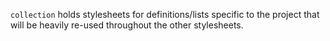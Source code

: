 `collection` holds stylesheets for definitions/lists specific to the project
that will be heavily re-used throughout the other stylesheets.
